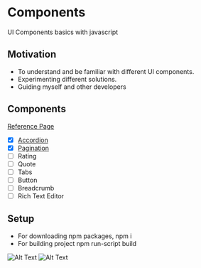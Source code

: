 # Components

UI Components basics with javascript

## Motivation

- To understand and be familiar with different UI components. 
- Experimenting different solutions.
- Guiding myself and other developers

## Components

[Reference Page](https://component.gallery/components/ "component.gallery")

- [x] [Accordion](https://medium.com/@akeskinw/bile%C5%9Fen-akordiyon-aa050120ee6d)
- [x] [Pagination](https://medium.com/@akeskinw/bile%C5%9Fen-sayfaland%C4%B1rma-7844e42eb48b)
- [ ] Rating
- [ ] Quote
- [ ] Tabs
- [ ] Button
- [ ] Breadcrumb
- [ ] Rich Text Editor

## Setup

- For downloading npm packages, npm i
- For building project npm run-script build


![Alt Text](https://media.giphy.com/media/sFPTTOZs18L2SnDewg/giphy.gif)
![Alt Text](https://media.giphy.com/media/BHHaGgq7sXeqDNPGjA/giphy.gif)

